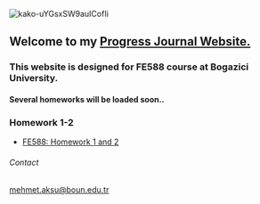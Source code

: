 ![kako-uYGsxSW9auICofIi](https://user-images.githubusercontent.com/49394063/141639464-771c2d1a-a041-4b85-b16d-817d036e6a9e.png)

## Welcome to my [Progress Journal Website.](https://bu-fe-588.github.io/fall21-MehmettAksuu/)





### This website is designed for FE588 course at Bogazici University.





#### Several homeworks will be loaded soon..

### Homework 1-2
* [FE588: Homework 1 and 2](hwfiles/Homework%201-2.html)


###### Contact
mehmet.aksu@boun.edu.tr
